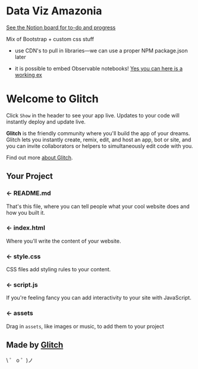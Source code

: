 Data Viz Amazonia
==================

[See the Notion board for to-do and progress](https://www.notion.so/riledigital/DVZ-Final-AMAZONIA-09fd57d1b9334b6f9c947bdf2bb3df92)

Mix of Bootstrap + custom css stuff

- use CDN's to pull in libraries—we can use a proper NPM package.json later

- it is possible to embed Observable notebooks! [Yes you can here is a working ex](https://observablehq.com/@observablehq/downloading-and-embedding-notebooks)

# Welcome to Glitch

Click `Show` in the header to see your app live. Updates to your code will instantly deploy and update live.

**Glitch** is the friendly community where you'll build the app of your dreams. Glitch lets you instantly create, remix, edit, and host an app, bot or site, and you can invite collaborators or helpers to simultaneously edit code with you.

Find out more [about Glitch](https://glitch.com/about).

## Your Project

### ← README.md

That's this file, where you can tell people what your cool website does and how you built it.

### ← index.html

Where you'll write the content of your website.

### ← style.css

CSS files add styling rules to your content.

### ← script.js

If you're feeling fancy you can add interactivity to your site with JavaScript.

### ← assets

Drag in `assets`, like images or music, to add them to your project

## Made by [Glitch](https://glitch.com/)

\ ゜ o ゜)ノ
